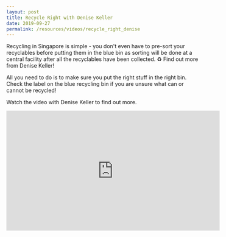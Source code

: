 ```yaml
---
layout: post
title: Recycle Right with Denise Keller
date: 2019-09-27
permalink: /resources/videos/recycle_right_denise
---
```


Recycling in Singapore is simple - you don't even have to pre-sort your recyclables before putting them in the blue bin as sorting will be done at a central facility after all the recyclables have been collected. ♻️ Find out more from Denise Keller!

All you need to do is to make sure you put the right stuff in the right bin. Check the label on the blue recycling bin if you are unsure what can or cannot be recycled! 

Watch the video with Denise Keller to find out more.

<div class="bp-youtube">
      <iframe width="560" height="315" src="https://www.youtube.com/embed/3S3WH2WfHpM" frameborder="0" allow="autoplay; encrypted-media" allowfullscreen></iframe>
</div>
